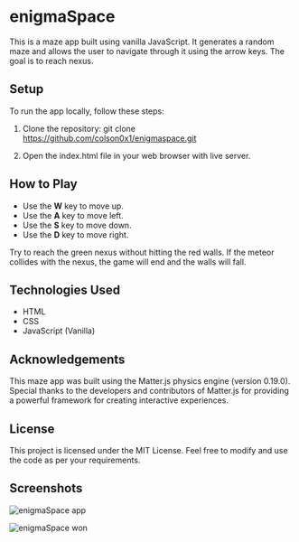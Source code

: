 # enigmaSpace

This is a maze app built using vanilla JavaScript. It generates a random maze and allows the user to navigate through it using the arrow keys. The goal is to reach nexus.

##  Setup
To run the app locally, follow these steps:

1. Clone the repository: git clone https://github.com/colson0x1/enigmaspace.git

2. Open the index.html file in your web browser with live server.

## How to Play

- Use the **W** key to move up.
- Use the **A** key to move left.
- Use the **S** key to move down.
- Use the **D** key to move right.

Try to reach the green nexus without hitting the red walls. If the meteor collides with the nexus, the game will end and the walls will fall.

## Technologies Used

- HTML
- CSS
- JavaScript (Vanilla)

## Acknowledgements
This maze app was built using the Matter.js physics engine (version 0.19.0). Special thanks to the developers and contributors of Matter.js for providing a powerful framework for creating interactive experiences.

## License
This project is licensed under the MIT License. Feel free to modify and use the code as per your requirements.

## Screenshots 

![enigmaSpace app](https://i.imgur.com/ZD8DFc2.png)

![enigmaSpace won](https://i.imgur.com/GrradXp.png)
